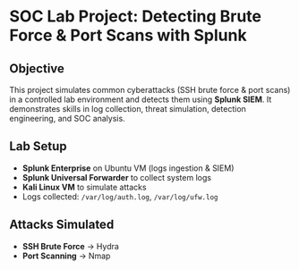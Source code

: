 # SOC Lab Project: Detecting Brute Force & Port Scans with Splunk

## Objective
This project simulates common cyberattacks (SSH brute force & port scans) in a controlled lab environment and detects them using **Splunk SIEM**. It demonstrates skills in log collection, threat simulation, detection engineering, and SOC analysis.

## Lab Setup
- **Splunk Enterprise** on Ubuntu VM (logs ingestion & SIEM)
- **Splunk Universal Forwarder** to collect system logs
- **Kali Linux VM** to simulate attacks
- Logs collected: `/var/log/auth.log`, `/var/log/ufw.log`

## Attacks Simulated
- **SSH Brute Force** → Hydra
- **Port Scanning** → Nmap
